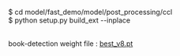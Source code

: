 $ cd model/fast_demo/model/post_processing/ccl<br/>
$ python setup.py build_ext --inplace <br/> <br/>


book-detection weight file : [best_v8.pt](https://drive.google.com/file/d/11x3vFYngCzosowti-MRH_S6FQLvBb-h6/view?usp=sharing)
